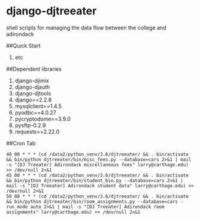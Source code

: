 django-djtreeater
=================

shell scripts for managing the data flow between the college and adirondack

##Quick Start

1. etc

##Dependent libraries

1. django-djimix
2. django-djauth
3. django-djtools
4. django==2.2.8
5. mysqlclient==1.4.5
6. pyodbc==4.0.27
7. pycryptodome==3.9.0
8. pysftp-0.2.9
9. requests==2.22.0

##Cron Tab

```
40 00 * * * (cd /data2/python_venv/3.6/djtreeater/ && . bin/activate && bin/python djtreeater/bin/misc_fees.py --database=cars 2>&1 | mail -s "[DJ Treeater] Adirondack miscellaneous fees" larry@carthage.edu) >> /dev/null 2>&1
45 00 * * * (cd /data2/python_venv/3.6/djtreeater/ && . bin/activate && bin/python djtreeater/bin/student_bio.py --database=cars 2>&1 | mail -s "[DJ Treeater] Adirondack student data" larry@carthage.edu) >> /dev/null 2>&1
50 00 * * * (cd /data2/python_venv/3.6/djtreeater/ && . bin/activate && bin/python djtreeater/bin/room_assignments.py --database=cars -run_mode auto 2>&1 | mail -s "[DJ Treeater] Adirondack room assignments" larry@carthage.edu) >> /dev/null 2>&1
```

